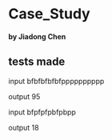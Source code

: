 # Case_Study
#### by Jiadong Chen
## tests made
input bfbfbfbfbfpppppppppp

output 95

input bfpfpfpbfpbpp

output 18
